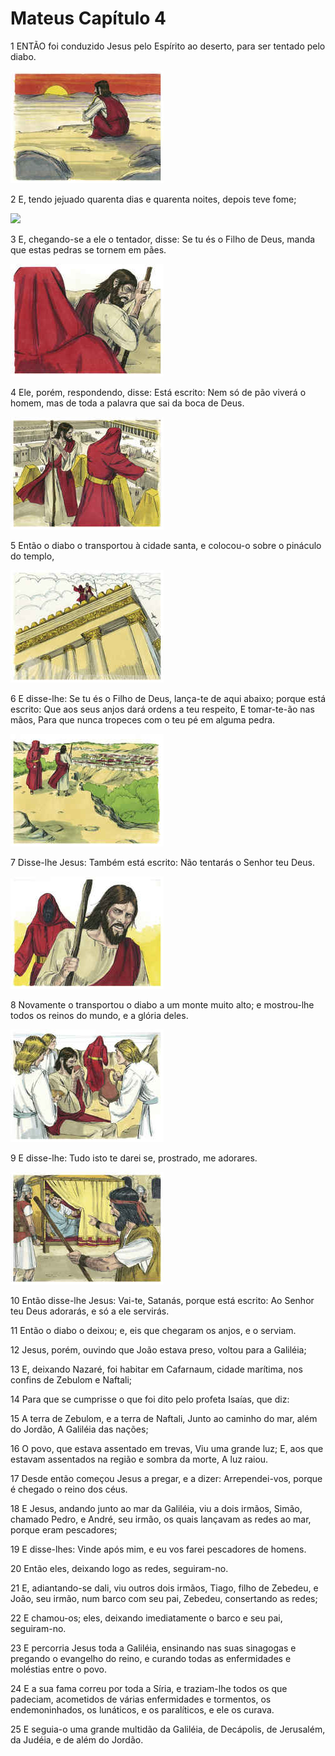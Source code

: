 # Mateus Capítulo 4

1	ENTÃO foi conduzido Jesus pelo Espírito ao deserto, para ser tentado pelo diabo.

![](.img/40_Mt_04_01_RG.jpg)

2	E, tendo jejuado quarenta dias e quarenta noites, depois teve fome;

![](.img/40_Mt_04_02_RG.jpg)

3	E, chegando-se a ele o tentador, disse: Se tu és o Filho de Deus, manda que estas pedras se tornem em pães.

![](.img/40_Mt_04_03_RG.jpg)

4	Ele, porém, respondendo, disse: Está escrito: Nem só de pão viverá o homem, mas de toda a palavra que sai da boca de Deus.

![](.img/40_Mt_04_04_RG.jpg)

5	Então o diabo o transportou à cidade santa, e colocou-o sobre o pináculo do templo,

![](.img/40_Mt_04_05_RG.jpg)

6	E disse-lhe: Se tu és o Filho de Deus, lança-te de aqui abaixo; porque está escrito: Que aos seus anjos dará ordens a teu respeito, E tomar-te-ão nas mãos, Para que nunca tropeces com o teu pé em alguma pedra.

![](.img/40_Mt_04_06_RG.jpg)

7	Disse-lhe Jesus: Também está escrito: Não tentarás o Senhor teu Deus.

![](.img/40_Mt_04_07_RG.jpg)

8	Novamente o transportou o diabo a um monte muito alto; e mostrou-lhe todos os reinos do mundo, e a glória deles.

![](.img/40_Mt_04_08_RG.jpg)

9	E disse-lhe: Tudo isto te darei se, prostrado, me adorares.

![](.img/40_Mt_04_09_RG.jpg)

10	Então disse-lhe Jesus: Vai-te, Satanás, porque está escrito: Ao Senhor teu Deus adorarás, e só a ele servirás.

11	Então o diabo o deixou; e, eis que chegaram os anjos, e o serviam.

12	Jesus, porém, ouvindo que João estava preso, voltou para a Galiléia;

13	E, deixando Nazaré, foi habitar em Cafarnaum, cidade marítima, nos confins de Zebulom e Naftali;

14	Para que se cumprisse o que foi dito pelo profeta Isaías, que diz:

15	A terra de Zebulom, e a terra de Naftali, Junto ao caminho do mar, além do Jordão, A Galiléia das nações;

16	O povo, que estava assentado em trevas, Viu uma grande luz; E, aos que estavam assentados na região e sombra da morte, A luz raiou.

17	Desde então começou Jesus a pregar, e a dizer: Arrependei-vos, porque é chegado o reino dos céus.

18	E Jesus, andando junto ao mar da Galiléia, viu a dois irmãos, Simão, chamado Pedro, e André, seu irmão, os quais lançavam as redes ao mar, porque eram pescadores;

19	E disse-lhes: Vinde após mim, e eu vos farei pescadores de homens.

20	Então eles, deixando logo as redes, seguiram-no.

21	E, adiantando-se dali, viu outros dois irmãos, Tiago, filho de Zebedeu, e João, seu irmão, num barco com seu pai, Zebedeu, consertando as redes;

22	E chamou-os; eles, deixando imediatamente o barco e seu pai, seguiram-no.

23	E percorria Jesus toda a Galiléia, ensinando nas suas sinagogas e pregando o evangelho do reino, e curando todas as enfermidades e moléstias entre o povo.

24	E a sua fama correu por toda a Síria, e traziam-lhe todos os que padeciam, acometidos de várias enfermidades e tormentos, os endemoninhados, os lunáticos, e os paralíticos, e ele os curava.

25	E seguia-o uma grande multidão da Galiléia, de Decápolis, de Jerusalém, da Judéia, e de além do Jordão.

